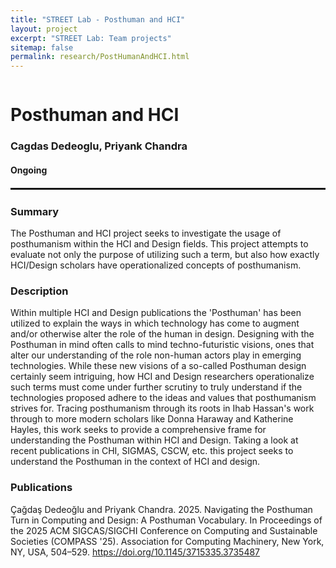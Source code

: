 ```yaml
---
title: "STREET Lab - Posthuman and HCI"
layout: project
excerpt: "STREET Lab: Team projects"
sitemap: false
permalink: research/PostHumanAndHCI.html
---
```

<div class="row" style="display: flex;">


<!--<div class="col-sm-5 clearfix" >
  <img src="{{ site.url }}{{ site.baseurl }}/images/pubpic/{{ project.photo }}" class="img-reponsive" width="100%" style="float: left" />
</div>-->

<div class="container-fluid">
  <h1>Posthuman and HCI</h1>
  <h3>Cagdas Dedeoglu, Priyank Chandra</h3>
  <h4>Ongoing</h4>
  
</div>

</div>

<hr style="margin-top: 0.1rem;
  margin-bottom: 0.1rem;
  border: 0;
  border-top: 2px solid rgba(0, 0, 0, 0.2);"/>

<div class="row" style="display: flex;">

<div class=" col-sm-12">
  <h3>Summary</h3>
 The Posthuman and HCI project seeks to investigate the usage of posthumanism within the HCI and Design fields. This project attempts to evaluate not only the purpose of utilizing such a term, but also how exactly HCI/Design scholars have operationalized concepts of posthumanism.
  <h3>Description</h3>
Within multiple HCI and Design publications the 'Posthuman' has been utilized to explain the ways in which technology has come to augment and/or otherwise alter the role of the human in design. Designing with the Posthuman in mind often calls to mind techno-futuristic visions, ones that alter our understanding of the role non-human actors play in emerging technologies. While these new visions of a so-called Posthuman design certainly seem intriguing, how HCI and Design researchers operationalize such terms must come under further scrutiny to truly understand if the technologies proposed adhere to the ideas and values that posthumanism strives for. Tracing posthumanism through its roots in Ihab Hassan's work through to more modern scholars like Donna Haraway and Katherine Hayles, this work seeks to provide a comprehensive frame for understanding the Posthuman within HCI and Design. Taking a look at recent publications in CHI, SIGMAS, CSCW, etc. this project seeks to understand the Posthuman in the context of HCI and design.

  <h3>Publications</h3>
Çağdaş Dedeoğlu and Priyank Chandra. 2025. Navigating the Posthuman Turn in Computing and Design: A Posthuman Vocabulary. In Proceedings of the 2025 ACM SIGCAS/SIGCHI Conference on Computing and Sustainable Societies (COMPASS '25). Association for Computing Machinery, New York, NY, USA, 504–529. <a href="https://doi.org/10.1145/3715335.3735487"> https://doi.org/10.1145/3715335.3735487 </a>


<br />